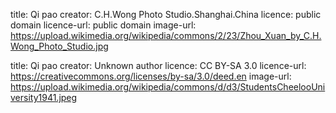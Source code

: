 title: Qi pao
creator: C.H.Wong Photo Studio.Shanghai.China
licence: public domain
licence-url: public domain
image-url: https://upload.wikimedia.org/wikipedia/commons/2/23/Zhou_Xuan_by_C.H.Wong_Photo_Studio.jpg

title: Qi pao
creator: Unknown author
licence: CC BY-SA 3.0
licence-url: https://creativecommons.org/licenses/by-sa/3.0/deed.en
image-url: https://upload.wikimedia.org/wikipedia/commons/d/d3/StudentsCheelooUniversity1941.jpeg